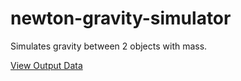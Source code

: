 # newton-gravity-simulator
Simulates gravity between 2 objects with mass.

[View Output Data](newton%20gravity%20simulator/out/production/Writeup.pdf)
